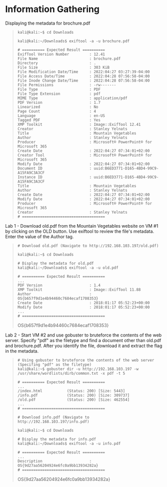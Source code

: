 # Information Gathering

Displaying the metadata for brochure.pdf
>``` shell
>kali@kali:~$ cd Downloads 
>
>kali@kali:~/Downloads$ exiftool -a -u brochure.pdf 
>
># ========== Expected Result ==========
>ExifTool Version Number         : 12.41
>File Name                       : brochure.pdf
>Directory                       : .
>File Size                       : 303 KiB
>File Modification Date/Time     : 2022:04:27 03:27:39-04:00
>File Access Date/Time           : 2022:04:28 07:56:58-04:00
>File Inode Change Date/Time     : 2022:04:28 07:56:58-04:00
>File Permissions                : -rw-------
>File Type                       : PDF
>File Type Extension             : pdf
>MIME Type                       : application/pdf
>PDF Version                     : 1.7
>Linearized                      : No
>Page Count                      : 4
>Language                        : en-US
>Tagged PDF                      : Yes
>XMP Toolkit                     : Image::ExifTool 12.41
>Creator                         : Stanley Yelnats
>Title                           : Mountain Vegetables
>Author                          : Stanley Yelnats
>Producer                        : Microsoft® PowerPoint® for Microsoft 365
>Create Date                     : 2022:04:27 07:34:01+02:00
>Creator Tool                    : Microsoft® PowerPoint® for Microsoft 365
>Modify Date                     : 2022:04:27 07:34:01+02:00
>Document ID                     : uuid:B6ED3771-D165-4BD4-99C9-A15FA9C3A3CF
>Instance ID                     : uuid:B6ED3771-D165-4BD4-99C9-A15FA9C3A3CF
>Title                           : Mountain Vegetables
>Author                          : Stanley Yelnats
>Create Date                     : 2022:04:27 07:34:01+02:00
>Modify Date                     : 2022:04:27 07:34:01+02:00
>Producer                        : Microsoft® PowerPoint® for Microsoft 365
>Creator                         : Stanley Yelnats
># =====================================
>```

Lab 1 - Download old.pdf from the Mountain Vegetables website on VM #1 by clicking on the OLD button. Use exiftool to review the file's metadata. Enter the value of the Author tag.
>``` shell
># Download old.pdf (Navigate to http://192.168.103.197/old.pdf)
>
>kali@kali:~$ cd Downloads 
>
># Display the metadata for old.pdf
>kali@kali:~/Downloads$ exiftool -a -u old.pdf 
>
># ========== Expected Result ==========
>...
>PDF Version                     : 1.4
>XMP Toolkit                     : Image::ExifTool 11.88
>Author                          : OS{b657f9d1e4b94460c7684ecaf1708353}
>Create Date                     : 2018:01:17 05:52:23+00:00
>Modify Date                     : 2018:01:17 05:52:23+00:00
>...
># =====================================
>```
>OS{b657f9d1e4b94460c7684ecaf1708353}

Lab 2 - Start VM #2 and use gobuster to bruteforce the contents of the web server. Specify "pdf" as the filetype and find a document other than old.pdf and brochure.pdf. After you identify the file, download it and extract the flag in the metadata.
>``` shell
># Using gobuster to bruteforce the contents of the web server (Specifing "pdf" as the filetype)
>kali@kali:~$ gobuster dir -u http://192.168.103.197 -w /usr/share/wordlists/dirb/common.txt -x pdf -t 5
>
># ========== Expected Result ==========
>...
>/index.html           (Status: 200) [Size: 5443]
>/info.pdf             (Status: 200) [Size: 309737]
>/old.pdf              (Status: 200) [Size: 462554]
>...
># =====================================
>
># Download info.pdf (Navigate to http://192.168.103.197/info.pdf)
>
>kali@kali:~$ cd Downloads 
>
># Display the metadata for info.pdf
>kali@kali:~/Downloads$ exiftool -a -u info.pdf 
>
># ========== Expected Result ==========
>...
>Description                     : OS{9d27aa56204924e6fc0a9bb13934282a}
># =====================================
>```
>OS{9d27aa56204924e6fc0a9bb13934282a}
